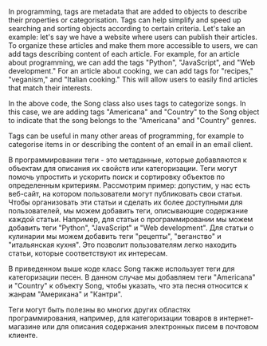 In programming, tags are metadata that are added to objects to describe their properties or categorisation.
Tags can help simplify and speed up searching and sorting objects according to certain criteria.
Let's take an example: let's say we have a website where users can publish their articles. To
organize these articles and make them more accessible to users, we can add tags describing
content of each article. For example, for an article about programming, we can add the tags "Python", "JavaScript", and
"Web development." For an article about cooking, we can add tags for "recipes," "veganism," and "Italian cooking." This
will allow users to easily find articles that match their interests.

In the above code, the Song class also uses tags to categorize songs. In this case, we are adding tags
"Americana" and "Country" to the Song object to indicate that the song belongs to the "Americana" and "Country" genres.

Tags can be useful in many other areas of programming, for example to categorise items in
or describing the content of an email in an email client.




В программировании теги - это метаданные, которые добавляются к объектам для описания их свойств или категоризации.
Теги могут помочь упростить и ускорить поиск и сортировку объектов по определенным критериям.
Рассмотрим пример: допустим, у нас есть веб-сайт, на котором пользователи могут публиковать свои статьи. Чтобы
организовать эти статьи и сделать их более доступными для пользователей, мы можем добавить теги, описывающие
содержание каждой статьи. Например, для статьи о программировании мы можем добавить теги "Python", "JavaScript" и
"Web development". Для статьи о кулинарии мы можем добавить теги "рецепты", "веганство" и "итальянская кухня". Это
позволит пользователям легко находить статьи, которые соответствуют их интересам.

В приведенном выше коде класс Song также использует теги для категоризации песен. В данном случае мы добавляем теги
"Americana" и "Country" к объекту Song, чтобы указать, что эта песня относится к жанрам "Американа" и "Кантри".

Теги могут быть полезны во многих других областях программирования, например, для категоризации товаров в
интернет-магазине или для описания содержания электронных писем в почтовом клиенте.